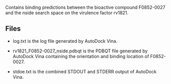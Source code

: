 Contains binding predictions between the bioactive compound F0852-0027 and the nside search space on the virulence factor rv1821.

## Files

- log.txt is the log file generated by AutoDock Vina.

- rv1821_F0852-0027_nside.pdbqt is the PDBQT file generated by AutoDock Vina containing the orientation and binding location of F0852-0027.

- stdoe.txt is the combined STDOUT and STDERR output of AutoDock Vina.

